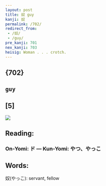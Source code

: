 ```yaml
---
layout: post
title: 奴 guy
kanji: 奴
permalink: /702/
redirect_from:
 - /奴/
 - /guy/
pre_kanji: 701
nex_kanji: 703
heisig: Woman . . . crotch.
---
```


## {702}

## `guy`

## [5]

<div class="stroke"><img src="E5A5B4.png" /></div>

## Reading:

### On-Yomi: ド &mdash; Kun-Yomi: やつ、やっこ

## Words:

奴(やっこ): servant, fellow
